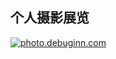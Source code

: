## 个人摄影展览

[![photo.debuginn.com](https://user-images.githubusercontent.com/28979768/224519496-01f62ca5-3939-44f1-b7a5-ad50af196a3f.jpg)](https://photo.debuginn.cn)
